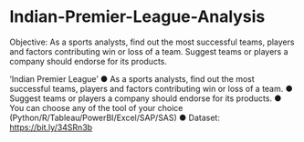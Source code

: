 # Indian-Premier-League-Analysis
 Objective:  As a sports analysts, find out the most successful teams, players and factors contributing win or loss of a team. Suggest teams or players a company should endorse for its products.


 ‘Indian Premier League’
● As a sports analysts, find out the most successful teams, players and factors
contributing win or loss of a team.
● Suggest teams or players a company should endorse for its products.
● You can choose any of the tool of your choice
(Python/R/Tableau/PowerBI/Excel/SAP/SAS)
● Dataset: https://bit.ly/34SRn3b
